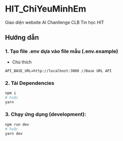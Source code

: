 # HIT_ChiYeuMinhEm

Giao diện website AI Chanllenge CLB Tin học HIT

## Hướng dẫn

### 1. Tạo file .env dựa vào file mẫu (.env.example)

- Chú thích

```
API_BASE_URL=http://localhost:3000 //Base URL API
```

### 2. Tải Dependencies

```bash
npm i
# hoặc
yarn
```

### 3. Chạy ứng dụng (development):

```bash
npm run dev
# hoặc
yarn dev
```
